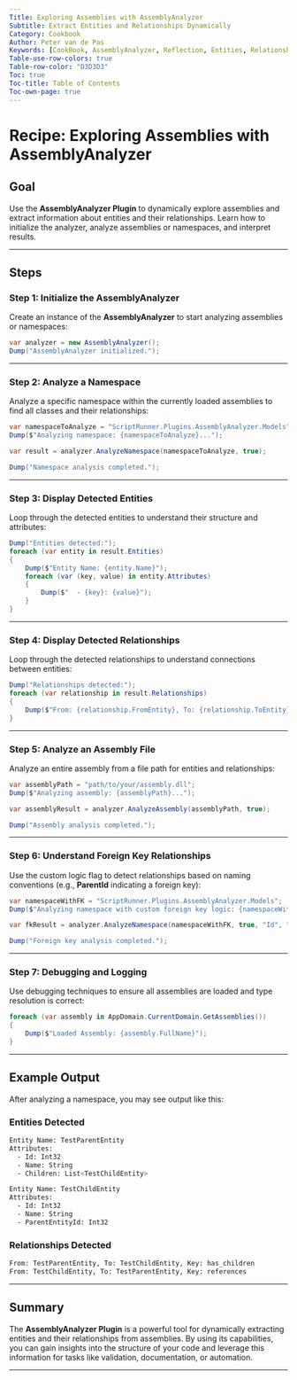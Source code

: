```yaml
---
Title: Exploring Assemblies with AssemblyAnalyzer  
Subtitle: Extract Entities and Relationships Dynamically  
Category: Cookbook  
Author: Peter van de Pas  
Keywords: [CookBook, AssemblyAnalyzer, Reflection, Entities, Relationships]  
Table-use-row-colors: true  
Table-row-color: "D3D3D3"  
Toc: true  
Toc-title: Table of Contents  
Toc-own-page: true
---
```


# Recipe: Exploring Assemblies with AssemblyAnalyzer

## Goal

Use the **AssemblyAnalyzer Plugin** to dynamically explore assemblies and extract information about entities and their relationships.
Learn how to initialize the analyzer, analyze assemblies or namespaces, and interpret results.

---

## Steps

### Step 1: Initialize the AssemblyAnalyzer

Create an instance of the **AssemblyAnalyzer** to start analyzing assemblies or namespaces:

```csharp
var analyzer = new AssemblyAnalyzer();
Dump("AssemblyAnalyzer initialized.");
```

---

### Step 2: Analyze a Namespace

Analyze a specific namespace within the currently loaded assemblies to find all classes and their relationships:

```csharp
var namespaceToAnalyze = "ScriptRunner.Plugins.AssemblyAnalyzer.Models";
Dump($"Analyzing namespace: {namespaceToAnalyze}...");

var result = analyzer.AnalyzeNamespace(namespaceToAnalyze, true);

Dump("Namespace analysis completed.");
```

---

### Step 3: Display Detected Entities

Loop through the detected entities to understand their structure and attributes:

```csharp
Dump("Entities detected:");
foreach (var entity in result.Entities)
{
    Dump($"Entity Name: {entity.Name}");
    foreach (var (key, value) in entity.Attributes)
    {
        Dump($"  - {key}: {value}");
    }
}
```

---

### Step 4: Display Detected Relationships

Loop through the detected relationships to understand connections between entities:

```csharp
Dump("Relationships detected:");
foreach (var relationship in result.Relationships)
{
    Dump($"From: {relationship.FromEntity}, To: {relationship.ToEntity}, Key: {relationship.Key}");
}
```

---

### Step 5: Analyze an Assembly File

Analyze an entire assembly from a file path for entities and relationships:

```csharp
var assemblyPath = "path/to/your/assembly.dll";
Dump($"Analyzing assembly: {assemblyPath}...");

var assemblyResult = analyzer.AnalyzeAssembly(assemblyPath, true);

Dump("Assembly analysis completed.");
```

---

### Step 6: Understand Foreign Key Relationships

Use the custom logic flag to detect relationships based on naming conventions
(e.g., **ParentId** indicating a foreign key):

```csharp
var namespaceWithFK = "ScriptRunner.Plugins.AssemblyAnalyzer.Models";
Dump($"Analyzing namespace with custom foreign key logic: {namespaceWithFK}...");

var fkResult = analyzer.AnalyzeNamespace(namespaceWithFK, true, "Id", "ParentEntityId");

Dump("Foreign key analysis completed.");
```

---

### Step 7: Debugging and Logging

Use debugging techniques to ensure all assemblies are loaded and type resolution is correct:

```csharp
foreach (var assembly in AppDomain.CurrentDomain.GetAssemblies())
{
    Dump($"Loaded Assembly: {assembly.FullName}");
}
```

---

## Example Output

After analyzing a namespace, you may see output like this:

### **Entities Detected**
```bash
Entity Name: TestParentEntity
Attributes:
  - Id: Int32
  - Name: String
  - Children: List<TestChildEntity>

Entity Name: TestChildEntity
Attributes:
  - Id: Int32
  - Name: String
  - ParentEntityId: Int32
```

### **Relationships Detected**
```bash
From: TestParentEntity, To: TestChildEntity, Key: has_children
From: TestChildEntity, To: TestParentEntity, Key: references
```

---

## Summary

The **AssemblyAnalyzer Plugin** is a powerful tool for dynamically extracting entities and their relationships 
from assemblies.
By using its capabilities, you can gain insights into the structure of your code and leverage
this information for tasks like validation, documentation, or automation.

---